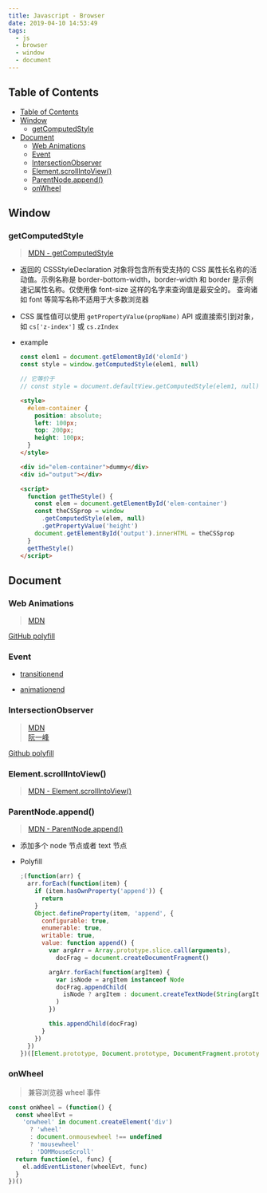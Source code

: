 ```yaml
---
title: Javascript - Browser
date: 2019-04-10 14:53:49
tags:
  - js
  - browser
  - window
  - document
---
```


## Table of Contents

- [Table of Contents](#Table-of-Contents)
- [Window](#Window)
  - [getComputedStyle](#getComputedStyle)
- [Document](#Document)
  - [Web Animations](#Web-Animations)
  - [Event](#Event)
  - [IntersectionObserver](#IntersectionObserver)
  - [Element.scrollIntoView()](#ElementscrollIntoView)
  - [ParentNode.append()](#ParentNodeappend)
  - [onWheel](#onWheel)

## Window

### getComputedStyle

> [MDN - getComputedStyle](https://developer.mozilla.org/zh-CN/docs/Web/API/Window/getComputedStyle)

- 返回的 CSSStyleDeclaration 对象将包含所有受支持的 CSS 属性长名称的活动值。示例名称是 border-bottom-width，border-width 和 border 是示例速记属性名称。仅使用像 font-size 这样的名字来查询值是最安全的。 查询诸如 font 等简写名称不适用于大多数浏览器

- CSS 属性值可以使用 `getPropertyValue(propName)` API 或直接索引到对象，如 `cs['z-index']` 或 `cs.zIndex`

- example

  ```js
  const elem1 = document.getElementById('elemId')
  const style = window.getComputedStyle(elem1, null)

  // 它等价于
  // const style = document.defaultView.getComputedStyle(elem1, null);
  ```

  ```html
  <style>
    #elem-container {
      position: absolute;
      left: 100px;
      top: 200px;
      height: 100px;
    }
  </style>

  <div id="elem-container">dummy</div>
  <div id="output"></div>

  <script>
    function getTheStyle() {
      const elem = document.getElementById('elem-container')
      const theCSSprop = window
        .getComputedStyle(elem, null)
        .getPropertyValue('height')
      document.getElementById('output').innerHTML = theCSSprop
    }
    getTheStyle()
  </script>
  ```

## Document

### Web Animations

> [MDN](https://developer.mozilla.org/en-US/docs/Web/API/Web_Animations_API)

[GitHub polyfill](https://github.com/web-animations/web-animations-js)

### Event

- [transitionend](https://developer.mozilla.org/en-US/docs/Web/API/HTMLElement/transitionend_event)

- [animationend](https://developer.mozilla.org/en-US/docs/Web/API/HTMLElement/animationend_event)

### IntersectionObserver

> [MDN](https://developer.mozilla.org/zh-CN/docs/Web/API/IntersectionObserver)  
> [阮一峰](http://www.ruanyifeng.com/blog/2016/11/intersectionobserver_api.html)

[Github polyfill](https://github.com/w3c/IntersectionObserver)

### Element.scrollIntoView()

> [MDN - Element.scrollIntoView()](https://developer.mozilla.org/zh-CN/docs/Web/API/Element/scrollIntoView)

### ParentNode.append()

> [MDN - ParentNode.append()](https://developer.mozilla.org/zh-CN/docs/Web/API/ParentNode/append)

- 添加多个 node 节点或者 text 节点

- Polyfill

  ```js
  ;(function(arr) {
    arr.forEach(function(item) {
      if (item.hasOwnProperty('append')) {
        return
      }
      Object.defineProperty(item, 'append', {
        configurable: true,
        enumerable: true,
        writable: true,
        value: function append() {
          var argArr = Array.prototype.slice.call(arguments),
            docFrag = document.createDocumentFragment()

          argArr.forEach(function(argItem) {
            var isNode = argItem instanceof Node
            docFrag.appendChild(
              isNode ? argItem : document.createTextNode(String(argItem))
            )
          })

          this.appendChild(docFrag)
        }
      })
    })
  })([Element.prototype, Document.prototype, DocumentFragment.prototype])
  ```

### onWheel

> 兼容浏览器 wheel 事件

```js
const onWheel = (function() {
  const wheelEvt =
    'onwheel' in document.createElement('div')
      ? 'wheel'
      : document.onmousewheel !== undefined
      ? 'mousewheel'
      : 'DOMMouseScroll'
  return function(el, func) {
    el.addEventListener(wheelEvt, func)
  }
})()
```
